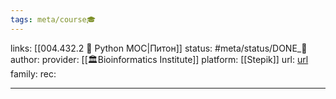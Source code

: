 ```yaml
---
tags: meta/course🎓
---
```

links: [[004.432.2 🐍 Python MOC|Питон]]
status: #meta/status/DONE_🌳
author: 
provider: [[🏛Bioinformatics Institute]]
platform: [[Stepik]]
url: [url](https://stepik.org/course/67/syllabus)
family: 
rec:

---